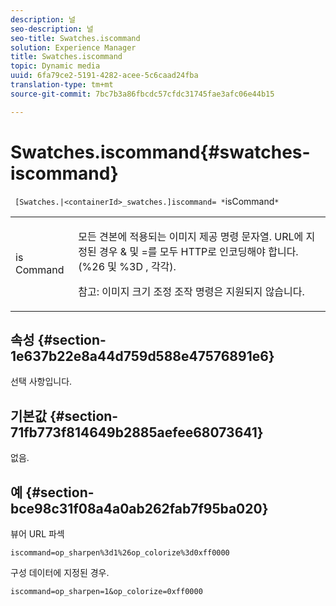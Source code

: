 ```yaml
---
description: 널
seo-description: 널
seo-title: Swatches.iscommand
solution: Experience Manager
title: Swatches.iscommand
topic: Dynamic media
uuid: 6fa79ce2-5191-4282-acee-5c6caad24fba
translation-type: tm+mt
source-git-commit: 7bc7b3a86fbcdc57cfdc31745fae3afc06e44b15

---
```



# Swatches.iscommand{#swatches-iscommand}

` [Swatches.|<containerId>_swatches.]iscommand= *`isCommand`*`

<table id="table_43A84C1044574A6FAB8CE67D71AAD5EC"> 
 <tbody> 
  <tr> 
   <td colname="col1"> <p> <span class="codeph"> is <span class="varname"> Command</span></span> </p> </td> 
   <td colname="col2"> <p> 모든 견본에 적용되는 이미지 제공 명령 문자열. URL에 지정된 경우 &amp; <span class="codeph"> 및</span> =를 모두 HTTP로 인코딩해야 합니다. <span class="codeph"> (%26</span> 및 <span class="codeph"> %3D</span> , <span class="codeph"> 각각)</span>. </p> <p> <p>참고: 이미지 크기 조정 조작 명령은 지원되지 않습니다. </p> </p> </td> 
  </tr> 
 </tbody> 
</table>

## 속성 {#section-1e637b22e8a44d759d588e47576891e6}

선택 사항입니다.

## 기본값 {#section-71fb773f814649b2885aefee68073641}

없음.

## 예 {#section-bce98c31f08a4a0ab262fab7f95ba020}

뷰어 URL 파섹

`iscommand=op_sharpen%3d1%26op_colorize%3d0xff0000`

구성 데이터에 지정된 경우.

`iscommand=op_sharpen=1&op_colorize=0xff0000`
